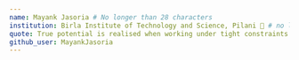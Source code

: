 ```yaml
---
name: Mayank Jasoria # No longer than 28 characters
institution: Birla Institute of Technology and Science, Pilani 🚩 # no longer than 58 characters
quote: True potential is realised when working under tight constraints # no longer than 100 characters, avoid using quotes(") to guarantee the format remains the same.
github_user: MayankJasoria
---
```

